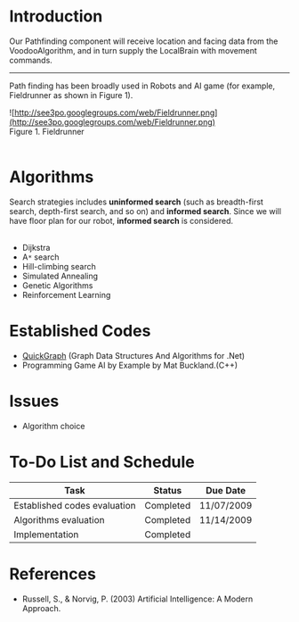 # Introduction #

Our Pathfinding component will receive location and facing data from the VoodooAlgorithm, and in turn supply the LocalBrain with movement commands.


---


Path finding has been broadly used in Robots and AI game (for example, Fieldrunner as shown in Figure 1).

![http://see3po.googlegroups.com/web/Fieldrunner.png](http://see3po.googlegroups.com/web/Fieldrunner.png)
<br>
Figure 1. Fieldrunner<br>
<br>
<h1>Algorithms</h1>

Search strategies includes <b>uninformed search</b> (such as breadth-first search, depth-first search, and so on) and <b>informed search</b>. Since we will have floor plan for our robot, <b>informed search</b> is considered.<br>
<br>
<ul><li>Dijkstra<br>
</li><li>A<code>*</code> search<br>
</li><li>Hill-climbing search<br>
</li><li>Simulated Annealing<br>
</li><li>Genetic Algorithms<br>
</li><li>Reinforcement Learning</li></ul>

<h1>Established Codes</h1>

<ul><li><a href='http://quickgraph.codeplex.com/'>QuickGraph</a> (Graph Data Structures And Algorithms for .Net)<br>
</li><li>Programming Game AI by Example by Mat Buckland.(C++)</li></ul>

<h1>Issues</h1>

<ul><li>Algorithm choice</li></ul>

<h1>To-Do List and Schedule</h1>

<table><thead><th> <b>Task</b> </th><th> <b>Status</b> </th><th> <b>Due Date</b> </th></thead><tbody>
<tr><td> Established codes evaluation </td><td> Completed     </td><td> 11/07/2009      </td></tr>
<tr><td> Algorithms evaluation </td><td> Completed     </td><td> 11/14/2009      </td></tr>
<tr><td> Implementation </td><td> Completed     </td><td>                 </td></tr></tbody></table>



<h1>References</h1>

<ul><li>Russell, S., & Norvig, P. (2003) Artificial Intelligence: A Modern Approach.